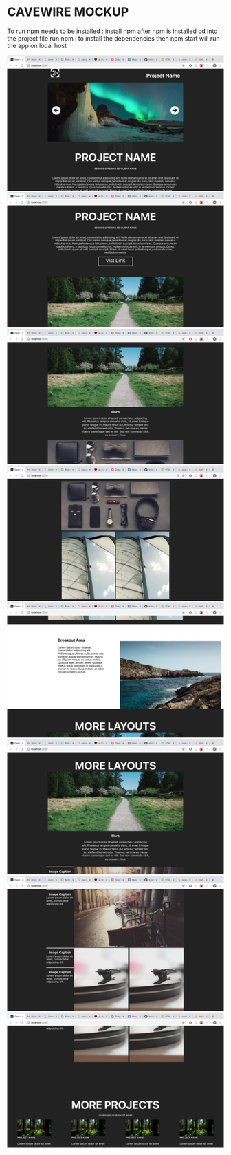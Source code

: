 <h1>CAVEWIRE MOCKUP</h1>
<p>To run npm needs to be installed :
<a> install npm</a> after npm is installed cd into the project file run npm i to install the dependencies then npm start will run the app on local host<p>

<img src="./screenshots/screenshot1.png"/>
<img src="./screenshots/screenshot2.png"/>
<img src="./screenshots/screenshot3.png"/>
<img src="./screenshots/screenshot4.png"/>
<img src="./screenshots/screenshot5.png"/>
<img src="./screenshots/screenshot6.png"/>
<img src="./screenshots/screenshot7.png"/>
<img src="./screenshots/screenshot8.png"/>






